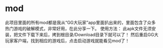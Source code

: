 # mod
此项目里面的所有mod都是我从“GG大玩家”app里面扒出来的，里面包含了众多热门游戏的破解模式，非常好用，在此分享一下。
使用方法：
此apk文件无须安装，把文件下载下来后，拷到根目录/Download目录下就可以了！
然后重启GG大玩家客户端，找到相应的游戏后，点击启动游戏就能看见mod了！
